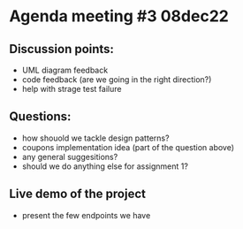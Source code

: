 # Agenda meeting #3 08dec22

## Discussion points:
- UML diagram feedback
- code feedback (are we going in the right direction?)
- help with strage test failure

## Questions:
- how shouold we tackle design patterns?
- coupons implementation idea (part of the question above)
- any general suggesitions?
- should we do anything else for assignment 1?

## Live demo of the project
- present the few endpoints we have
